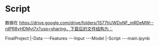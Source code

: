 # Script
 
数据在 https://drive.google.com/drive/folders/1S77hUWDxNF_mRDeMW--rdPR8yHDMyt7x?usp=sharing，下载后的文件结构为：

FinalProject
|-Data
 ---Features
 ---Input
 ---Model
|-Script
 ---main.ipynb